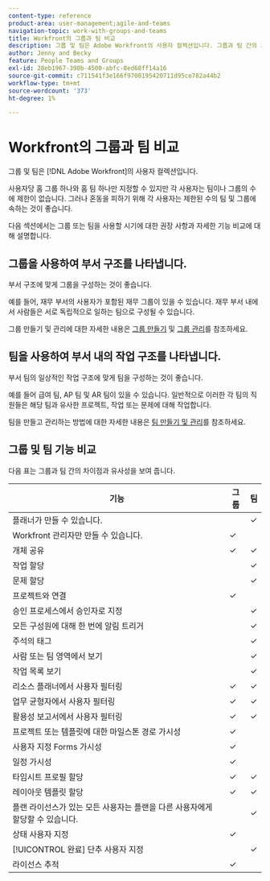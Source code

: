 ```yaml
---
content-type: reference
product-area: user-management;agile-and-teams
navigation-topic: work-with-groups-and-teams
title: Workfront의 그룹과 팀 비교
description: 그룹 및 팀은 Adobe Workfront의 사용자 컬렉션입니다. 그룹과 팀 간의 차이점과 유사성에 대해 알아봅니다.
author: Jenny and Becky
feature: People Teams and Groups
exl-id: 28eb1967-390b-4500-abfc-8ed68ff14a16
source-git-commit: c711541f3e166f9700195420711d95ce782a44b2
workflow-type: tm+mt
source-wordcount: '373'
ht-degree: 1%

---
```


# Workfront의 그룹과 팀 비교

<!-- Audited: 12/2023 -->

그룹 및 팀은 [!DNL Adobe Workfront]의 사용자 컬렉션입니다.

사용자당 홈 그룹 하나와 홈 팀 하나만 지정할 수 있지만 각 사용자는 팀이나 그룹의 수에 제한이 없습니다. 그러나 혼동을 피하기 위해 각 사용자는 제한된 수의 팀 및 그룹에 속하는 것이 좋습니다.

다음 섹션에서는 그룹 또는 팀을 사용할 시기에 대한 권장 사항과 자세한 기능 비교에 대해 설명합니다.

## 그룹을 사용하여 부서 구조를 나타냅니다.

부서 구조에 맞게 그룹을 구성하는 것이 좋습니다.

예를 들어, 재무 부서의 사용자가 포함된 재무 그룹이 있을 수 있습니다. 재무 부서 내에서 사람들은 서로 독립적으로 일하는 팀으로 구성될 수 있습니다.

그룹 만들기 및 관리에 대한 자세한 내용은 [그룹 만들기](../../administration-and-setup/manage-groups/create-and-manage-groups/create-a-group.md) 및 [그룹 관리](../../administration-and-setup/manage-groups/create-and-manage-groups/manage-a-group.md)를 참조하세요.

## 팀을 사용하여 부서 내의 작업 구조를 나타냅니다.

부서 팀의 일상적인 작업 구조에 맞게 팀을 구성하는 것이 좋습니다.

예를 들어 급여 팀, AP 팀 및 AR 팀이 있을 수 있습니다. 일반적으로 이러한 각 팀의 직원들은 해당 팀과 유사한 프로젝트, 작업 또는 문제에 대해 작업합니다.

팀을 만들고 관리하는 방법에 대한 자세한 내용은 [팀 만들기 및 관리](../../people-teams-and-groups/create-and-manage-teams/create-and-mange-teams.md)를 참조하세요.

## 그룹 및 팀 기능 비교

다음 표는 그룹과 팀 간의 차이점과 유사성을 보여 줍니다.

| **기능** | **그룹** | **팀** |
|---|---|---|
| 플래너가 만들 수 있습니다. |  | ✓ |
| Workfront 관리자만 만들 수 있습니다. | ✓ |  |
| 개체 공유 | ✓ | ✓ |
| 작업 할당 |  | ✓ |
| 문제 할당 |  | ✓ |
| 프로젝트와 연결 | ✓ |  |
| 승인 프로세스에서 승인자로 지정 |  | ✓ |
| 모든 구성원에 대해 한 번에 알림 트리거 |  | ✓ |
| 주석의 태그 |  | ✓ |
| 사람 또는 팀 영역에서 보기 |  | ✓ |
| 작업 목록 보기 |  | ✓ |
| 리소스 플래너에서 사용자 필터링 | ✓ | ✓ |
| 업무 균형자에서 사용자 필터링 | ✓ | ✓ |
| 활용성 보고서에서 사용자 필터링 | ✓ | ✓ |
| 프로젝트 또는 템플릿에 대한 마일스톤 경로 가시성 | ✓ |  |
| 사용자 지정 Forms 가시성 | ✓ |  |
| 일정 가시성 | ✓ |  |
| 타임시트 프로필 할당 | ✓ | ✓ |
| 레이아웃 템플릿 할당 | ✓ | ✓ |
| 플랜 라이선스가 있는 모든 사용자는 플랜을 다른 사용자에게 할당할 수 있습니다. |  | ✓ |
| 상태 사용자 지정 | ✓ |  |
| [!UICONTROL 완료] 단추 사용자 지정 |  | ✓ |
| 라이선스 추적 | ✓ |  |
